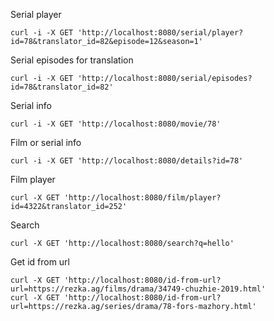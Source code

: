 Serial player
```
curl -i -X GET 'http://localhost:8080/serial/player?id=78&translator_id=82&episode=12&season=1'
```

Serial episodes for translation
```
curl -i -X GET 'http://localhost:8080/serial/episodes?id=78&translator_id=82'
```

Serial info
```
curl -i -X GET 'http://localhost:8080/movie/78'
```

Film or serial info
```
curl -i -X GET 'http://localhost:8080/details?id=78'
```

Film player
```
curl -X GET 'http://localhost:8080/film/player?id=4322&translator_id=252'
```

Search
```
curl -X GET 'http://localhost:8080/search?q=hello'
```

Get id from url
```
curl -X GET 'http://localhost:8080/id-from-url?url=https://rezka.ag/films/drama/34749-chuzhie-2019.html'
curl -X GET 'http://localhost:8080/id-from-url?url=https://rezka.ag/series/drama/78-fors-mazhory.html'
```